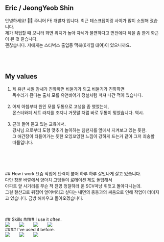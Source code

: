## Eric / JeongYeob Shin
안녕하세요! 🙋‍♂️ 주니어 FE 개발자 입니다.
최근 데스크탑이랑 사이가 많이 소원해 졌습니다.<br />
제가 작업할 때 모니터 화면 위치가 높아 자세가 불편하다고 면전에다 욕을 좀 한게 화근이 된 것 같습니다.<br />
괜찮습니다. 저에게는 스타벅스 출입증 맥북(6개월 대여)이 있으니까요.<br />
<br />
<br />
<br />
## My values
1. 제 유년 시절 참새가 진화하면 비둘기가 되고 비둘기가 진화하면<br />
독수리가 된다는 출처 모를 유언비어가 정설처럼 퍼져 나간 적이 있습니다.<br /><br />
2. 어제 아침부터 원인 모를 두통으로 고생을 좀 했었는데, <br />
몬스터와퍼 세트 라지를 조지니 거짓말 처럼 바로 두통이 멎었습니다. 역시.<br /><br />
3. 근래 들어 듣고 있는 교육에서.<br />
강사님 으로부터 도형 맞추기 놀이하는 침팬지를 옆에서 지켜보고 있는 듯한.<br />
그 애간장이 타들어가는 듯한 오잉꼬잉한 느낌이 강하게 드는거 같아 그저 죄송할 따름입니다.<br /><br />
<br />
<br />
<br />
## How i work
요즘 작업에 탄력이 붙어 하루 하루 살맛나게 살고 있습니다. <br />
다만 창문 바깥에서 양아치 고딩들이 로테이션 제도 돌입해서 <br />
아파트 앞 사거리를 무슨 적 진영 정찰하러 온 SCV마냥 휘젓고 돌아다니는데.<br />
그걸 철산고로 뒤집어 엎어버리고 싶다는 내면의 충동과의 싸움으로 인해 작업이 더뎌지고 있습니다.
금방 해치우고 돌아오겠습니다.<br />
<br />
<br />
<br />
## Skills
#### I use it often.
<div style="display:flex;gap:30px;flex-wrap:wrap;">
  <img src="https://img.shields.io/badge/js-F7DF1E?style=for-the-badge&logo=javascript&logoColor=black">
  <img src="https://img.shields.io/badge/express-000000?style=for-the-badge&logo=express&logoColor=white">
  <img src="https://img.shields.io/badge/react-61DAFB?style=for-the-badge&logo=react&logoColor=black">
  <img src ="https://img.shields.io/badge/next.js-000000?&style=for-the-badge&logo=nextdotjs&logoColor=white"/>
</div>
#### I've used it before.
<div style="display:flex;gap:30px;flex-wrap:wrap;">
   <img src="https://img.shields.io/badge/csharp-512BD4?style=for-the-badge&logo=csharp&logoColor=white">
   <img src="https://img.shields.io/badge/unity-FFFFFF?style=for-the-badge&logo=unity&logoColor=black">
   <img src="https://img.shields.io/badge/unrealengine-0E1128?style=for-the-badge&logo=unrealengine&logoColor=white">
</div>
<br />
<br />
<br />
